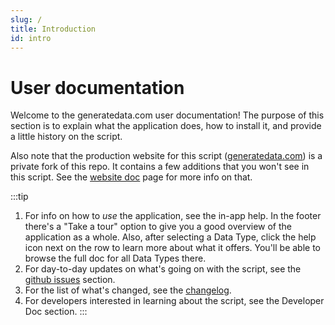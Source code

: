 ```yaml
---
slug: /
title: Introduction
id: intro
---
```


# User documentation

Welcome to the generatedata.com user documentation! The purpose of this section is to explain what the application does, 
how to install it, and provide a little history on the script.   

Also note that the production website for this script ([generatedata.com](https://generatedata.com)) is a private
fork of this repo. It contains a few additions that you won't see in this script. See the [website doc](./about/website.md)
page for more info on that.

:::tip
1. For info on how to *use* the application, see the in-app help. In the footer there's a "Take a tour" option to give
you a good overview of the application as a whole. Also, after selecting a Data Type, click the help icon next on the row
to learn more about what it offers. You'll be able to browse the full doc for all Data Types there.
2. For day-to-day updates on what's going on with the script, see the [github issues](https://github.com/benkeen/generatedata/issues)
section.
3. For the list of what's changed, see the [changelog](https://github.com/benkeen/generatedata/blob/master/CHANGELOG.md).
4. For developers interested in learning about the script, see the Developer Doc section.
:::
